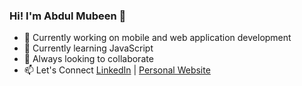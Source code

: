 ### Hi! I'm Abdul Mubeen 👋
- 🔭 Currently working on mobile and web application development
- 🌱 Currently learning JavaScript
- 👯 Always looking to collaborate
- 📫 Let's Connect [LinkedIn](https://www.linkedin.com/in/mohd-abdul-mubeen) | [Personal Website](http://abdulmubeen.github.io/)

<!--
**abdulmubeen/abdulmubeen** is a ✨ _special_ ✨ repository because its `README.md` (this file) appears on your GitHub profile.

Here are some ideas to get you started:

- 🔭 I’m currently working on ...
- 🌱 I’m currently learning ...
- 👯 I’m looking to collaborate on ...
- 🤔 I’m looking for help with ...
- 💬 Ask me about ...
- 📫 How to reach me: ...
- 😄 Pronouns: ...
- ⚡ Fun fact: ...
-->
